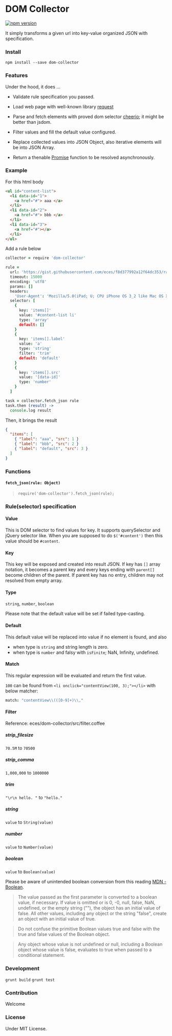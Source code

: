 # DOM Collector

[![npm version](https://badge.fury.io/js/dom-collector.svg)](http://badge.fury.io/js/dom-collector)

It simply transforms a given url into key-value organized JSON with specification.


### Install

`npm install --save dom-collector`

### Features

Under the hood, it does ...

- Validate rule specification you passed.

- Load web page with well-known library [request](https://github.com/request/request)

- Parse and fetch elements with proved dom selector [cheerio](https://github.com/cheeriojs/cheerio); it might be better than jsdom.

- Filter values and fill the default value configured.

- Replace collected values into JSON Object, also iterative elements will be into JSON Array.

- Return a thenable [Promise](https://github.com/petkaantonov/bluebird) function to be resolved asynchronously.

### Example

For this html body

```html
<ul id="content-list">
  <li data-id="1">
    <a href="#"> aaa </a>
  </li>
  <li data-id="2">
    <a href="#"> bbb </a>
  </li>
  <li data-id="3">
    <a href="#"></a>
  </li>
</ul>
```

Add a rule below

```coffee
collector = require 'dom-collector'

rule =
  url: 'https://gist.githubusercontent.com/eces/f8d377992a12f64dc353/raw/75fd1607925e12bb82fdc7890514a3899781531d/test-01.html'
  timeout: 15000
  encoding: 'utf8'
  params: []
  headers: 
    'User-Agent': 'Mozilla/5.0(iPad; U; CPU iPhone OS 3_2 like Mac OS X; en-us) AppleWebKit/531.21.10 (KHTML, like Gecko) Version/4.0.4 Mobile/7B314 Safari/531.21.10'
  selector: [
    {
      key: 'items[]'
      value: '#content-list li'
      type: 'array'
      default: []
    }
    {
      key: 'items[].label'
      value: 'a'
      type: 'string'
      filter: 'trim'
      default: 'default'
    }
    {
      key: 'items[].src'
      value: '[data-id]'
      type: 'number'
    }
  ]

task = collector.fetch_json rule
task.then (result) ->
  console.log result
```

Then, it brings the result

```json
{
  "items": [ 
    { "label": "aaa", "src": 1 }
    { "label": "bbb", "src": 2 }
    { "label": "default", "src": 3 }
  ]
}
```

### Functions

#### `fetch_json(rule: Object)`

> ```
> require('dom-collector').fetch_json(rule);
> ```

### Rule(selector) specification

#### Value

This is DOM selector to find values for key. It supports querySelector and jQuery selector like. When you are supposed to do `$('#content')` then this value should be `#content`.

#### Key

This key will be exposed and created into result JSON. If key has `[]` array notation, it becomes a parent key and every keys ending with `parent[]` become children of the parent. If parent key has no entry, children may not resolved from empty array.

#### Type

`string`, `number`, `boolean`

Please note that the default value will be set if failed type-casting.

#### Default

This default value will be replaced into value if no element is found, and also

  - when type is `string` and string length is zero.
  - when type is `number` and falsy with `isFinite`; NaN, Infinity, undefined.

#### Match

This regular expression will be evaluated and return the first value.

`100` can be found from `<li onclick="contentView(100, 3);"></li>` with below matcher:

```coffee
match: "contentView\\(([0-9]+)\\,"
```


#### Filter

Reference: eces/dom-collector/src/filter.coffee

##### strip_filesize

`70.5M` to `70500`
 
##### strip_comma

`1,000,000` to `1000000`

##### trim

`"\r\n hello. "` to `"hello."`

##### string

`value` to `String(value)`

##### number

`value` to `Number(value)`

##### boolean

`value` to `Boolean(value)`

Please be aware of unintended boolean conversion from this reading [MDN - Boolean](https://developer.mozilla.org/en-US/docs/Web/JavaScript/Reference/Global_Objects/Boolean).

> The value passed as the first parameter is converted to a boolean value, if necessary. If value is omitted or is 0, -0, null, false, NaN, undefined, or the empty string (""), the object has an initial value of false. All other values, including any object or the string "false", create an object with an initial value of true.

> Do not confuse the primitive Boolean values true and false with the true and false values of the Boolean object.

> Any object whose value is not undefined or null, including a Boolean object whose value is false, evaluates to true when passed to a conditional statement.

### Development

`grunt build`
`grunt test`

### Contribution

Welcome


### License

Under MIT License.